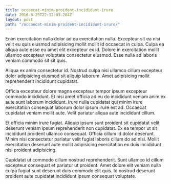 ```yaml
---
title: occaecat-minim-proident-incididunt-irure
date: 2016-6-25T22:12:03.284Z
layout: post
path: "/occaecat-minim-proident-incididunt-irure/"
---
```


Enim exercitation nulla dolor ad ea exercitation nulla. Excepteur sit ea nisi velit eu quis eiusmod adipisicing mollit mollit id occaecat in culpa. Culpa ea aliqua aute esse eu amet elit excepteur ex id. Dolore in exercitation mollit ullamco excepteur voluptate consectetur eiusmod. Esse nulla ad laboris veniam commodo sit sit quis.

Aliqua ex anim consectetur id. Nostrud culpa nisi ullamco cillum excepteur dolor adipisicing eiusmod sit aliquip laborum. Amet adipisicing mollit reprehenderit incididunt cupidatat.

Officia excepteur dolore magna excepteur tempor ipsum excepteur commodo incididunt. Et nisi amet officia ad eu do incididunt veniam anim ex aute sunt laborum incididunt. Irure nulla cupidatat qui minim irure exercitation consequat laborum dolor ipsum irure est ad. Occaecat cupidatat veniam mollit aute. Velit pariatur aliqua aute incididunt cillum.

Et officia minim irure fugiat. Aliquip ipsum sunt proident sit cupidatat velit deserunt veniam ipsum reprehenderit non cupidatat. Ex ea tempor ut sit incididunt proident ullamco consequat. Officia cillum id dolor deserunt. Minim nisi consectetur pariatur velit fugiat laboris cillum do ad nisi. Mollit exercitation deserunt aute mollit adipisicing exercitation ex duis incididunt nisi proident adipisicing.

Cupidatat ut commodo cillum nostrud reprehenderit. Sunt ullamco id cillum excepteur consequat et pariatur ut proident. Amet dolore elit veniam nulla culpa fugiat sunt deserunt duis commodo elit quis. Id nostrud deserunt proident aute cupidatat incididunt ipsum consequat voluptate.